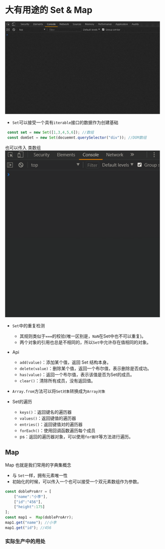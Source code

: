 # 大有用途的 Set & Map
![set](../blog_assets/set.gif)

* `Set`可以接受一个具有`iterable`接口的数据作为创建基础
```js
 const set = new Set([1,3,4,5,6]); //数组
 const domSet = new Set(docuemnt.querySelector("div")); //DOM数组
```
也可以传入 类数组
![set](../blog_assets/arguSet.gif)

* `Set`中的重复检测
  * 其规则类似于`===`的校验(唯一区别是，`NaN`在Set中也不可以重复)。
  * 两个对象的引用也总是不相同的，所以`Set`中允许存在值相同的对象。

* Api
    * `add(value)`：添加某个值，返回 Set 结构本身。
    * `delete(value)`：删除某个值，返回一个布尔值，表示删除是否成功。
    * `has(value)`：返回一个布尔值，表示该值是否为Set的成员。
    * `clear()`：清除所有成员，没有返回值。

* `Array.from`方法可以将`Set对象`转换成为`Array对象`
* Set的遍历
    * `keys()`：返回键名的遍历器
   * `values()`：返回键值的遍历器
    * `entries()`：返回键值对的遍历器
    * `forEach()`：使用回调函数遍历每个成员
    * ps：返回的遍历器对象，可以使用`for循环`等方法进行遍历。

## Map
Map 也就是我们常用的字典集概念
* 与 `Set`一样，拥有元素唯一性
* 初始化的时候，可以传入一个也可以接受一个双元素数组作为参数。
```js
const dobleProArr = [
    ["name":"小李"],
    ["id":"456"],
    ["height":175]
];
const map1 =  Map(dobleProArr);
map1.get("name"); //小李
map1.get("id"); //456
```

### 实际生产中的用处

